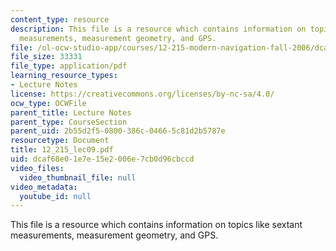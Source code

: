 ```yaml
---
content_type: resource
description: This file is a resource which contains information on topics like sextant
  measurements, measurement geometry, and GPS.
file: /ol-ocw-studio-app/courses/12-215-modern-navigation-fall-2006/dcaf68e01e7e15e2006e7cb0d96cbccd_12_215_lec09.pdf
file_size: 33331
file_type: application/pdf
learning_resource_types:
- Lecture Notes
license: https://creativecommons.org/licenses/by-nc-sa/4.0/
ocw_type: OCWFile
parent_title: Lecture Notes
parent_type: CourseSection
parent_uid: 2b55d2f5-0800-386c-0466-5c81d2b5787e
resourcetype: Document
title: 12_215_lec09.pdf
uid: dcaf68e0-1e7e-15e2-006e-7cb0d96cbccd
video_files:
  video_thumbnail_file: null
video_metadata:
  youtube_id: null
---
```

This file is a resource which contains information on topics like sextant measurements, measurement geometry, and GPS.